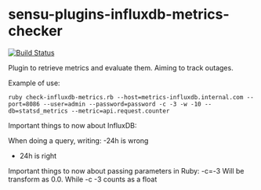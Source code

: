 # sensu-plugins-influxdb-metrics-checker

[ ![Build Status](https://pliyosenpai/sensu-plugins-influxdb-metrics-checker.svg?branch=master)](https://travis-ci.org/pliyosenpai/sensu-plugins-influxdb-metrics-checker)

Plugin to retrieve metrics and evaluate them. Aiming to track outages.

Example of use:

```
ruby check-influxdb-metrics.rb --host=metrics-influxdb.internal.com --port=8086 --user=admin --password=password -c -3 -w -10 --db=statsd_metrics --metric=api.request.counter
```

Important things to now about InfluxDB:

When doing a query, writing:
-24h is wrong
- 24h is right

Important things to now about passing parameters in Ruby:
-c=-3 Will be transform as 0.0. While -c -3 counts as a float
